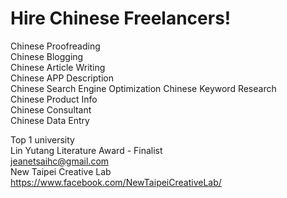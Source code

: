 # Hire Chinese Freelancers!
Chinese Proofreading  
Chinese Blogging  
Chinese Article Writing  
Chinese APP Description  
Chinese Search Engine Optimization 
Chinese Keyword Research  
Chinese Product Info  
Chinese Consultant  
Chinese Data Entry  
  
    
Top 1 university  
Lin Yutang Literature Award - Finalist  
jeanetsaihc@gmail.com  
New Taipei Creative Lab  
https://www.facebook.com/NewTaipeiCreativeLab/  
